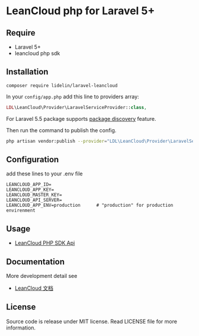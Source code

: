 # LeanCloud php for Laravel 5+


## Require
- Laravel 5+
- leancloud php sdk


## Installation
```
composer require lidelin/laravel-leancloud
```

In your `config/app.php` add this line to providers array:
```php
LDL\LeanCloud\Provider\LaravelServiceProvider::class,
```

For Laravel 5.5 package supports [package discovery](https://laravel.com/docs/5.5/packages#package-discovery) feature.

Then run the command to publish the config.

```bash
php artisan vendor:publish --provider="LDL\LeanCloud\Provider\LaravelServiceProvider" --tag=config
```

## Configuration

add these lines to your .env file
```
LEANCLOUD_APP_ID=
LEANCLOUD_APP_KEY=
LEANCLOUD_MASTER_KEY=
LEANCLOUD_API_SERVER=
LEANCLOUD_APP_ENV=production      # "production" for production envirenment
```


## Usage
- [LeanCloud PHP SDK Api](https://leancloud.cn/api-docs/php/)


## Documentation
More development detail see 
- [LeanCloud 文档](https://leancloud.cn/docs/)


## License
Source code is release under MIT license. Read LICENSE file for more information.